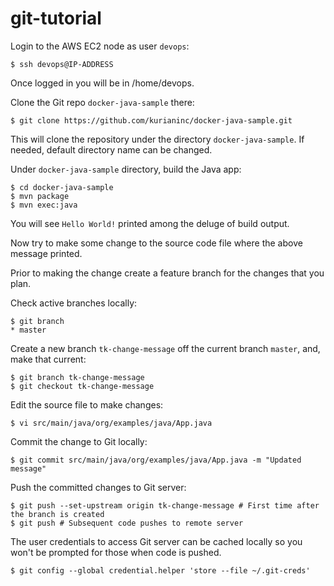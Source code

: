 # git-tutorial

Login to the AWS EC2 node as user `devops`:
```
$ ssh devops@IP-ADDRESS
```

Once logged in you will be in /home/devops.

Clone the Git repo `docker-java-sample` there:
```
$ git clone https://github.com/kurianinc/docker-java-sample.git
```
This will clone the repository under the directory `docker-java-sample`. If needed, default directory name can be changed.

Under `docker-java-sample` directory, build the Java app:
```
$ cd docker-java-sample
$ mvn package
$ mvn exec:java
```

You will see `Hello World!` printed among the deluge of build output.

Now try to make some change to the source code file where the above message printed.

Prior to making the change create a feature branch for the changes that you plan.

Check active branches locally:
```
$ git branch
* master
```

Create a new branch `tk-change-message` off the current branch `master`, and, make that current:
```
$ git branch tk-change-message
$ git checkout tk-change-message
```

Edit the source file to make changes:
```
$ vi src/main/java/org/examples/java/App.java
```

Commit the change to Git locally:
```
$ git commit src/main/java/org/examples/java/App.java -m "Updated message"
```

Push the committed changes to Git server:
```
$ git push --set-upstream origin tk-change-message # First time after the branch is created
$ git push # Subsequent code pushes to remote server
```

The user credentials to access Git server can be cached locally so you won't be prompted for those when code is pushed.

```
$ git config --global credential.helper 'store --file ~/.git-creds'
```
